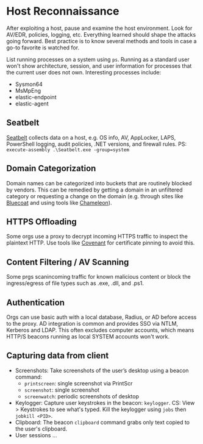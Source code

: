 # Host Reconnaissance

After exploiting a host, pause and examine the host environment. Look for AV/EDR, policies, logging, etc. Everything learned should shape the attacks going forward. Best practice is to know several methods and tools in case a go-to favorite is watched for.

List running processes on a system using ```ps```. Running as a standard user won't show architecture, session, and user information for processes that the current user does not own. Interesting processes  include:
* Sysmon64
* MsMpEng
* elastic-endpoint
* elastic-agent

## Seatbelt

[Seatbelt](https://github.com/GhostPack/Seatbelt) collects data on a host, e.g. OS info, AV, AppLocker, LAPS, PowerShell logging, audit policies, .NET versions, and firewall rules. PS: ```execute-assembly .\Seatbelt.exe -group=system```

## Domain Categorization

Domain names can be categorized into buckets that are routinely blocked by vendors. This can be remedied by getting a domain in an unfiltered category or requesting a change on the domain (e.g. through sites like [Bluecoat](https://sitereview.bluecoat.com) and using tools like [Chameleon](https://github.com/mdsecactivebreach/Chameleon)).

## HTTPS Offloading

Some orgs use a proxy to decrypt incoming HTTPS traffic to inspect the plaintext HTTP. Use tools like [Covenant](https://github.com/cobbr/Covenant) for certificate pinning to avoid this.

## Content Filtering / AV Scanning

Some prgs scanincoming traffic for known malicious content or block the ingress/egress of file types such as .exe, .dll, and .ps1.

## Authentication

Orgs can use basic auth with a local database, Radius, or AD before access to the proxy. AD integration is common and provides SSO via NTLM, Kerberos and LDAP. This often excludes computer accounts, which means HTTP/S beacons running as local SYSTEM accounts won't work.

## Capturing data from client

* Screenshots: Take screenshots of the user’s desktop using a beacon command:
  * ```printscreen```: single screenshot via PrintScr
  * ```screenshot```: single screenshot
  * ```screenwatch```: periodic screenshots of desktop
* Keylogger: Capture user keystrokes in the beacon: ```keylogger```. CS: View > Keystrokes to see what's typed. Kill the keylogger using ```jobs``` then ```jobkill <PID>```.
* Clipboard: The beacon ```clipboard``` command grabs only text copied to the user's clipboard.
* User sessions ...




